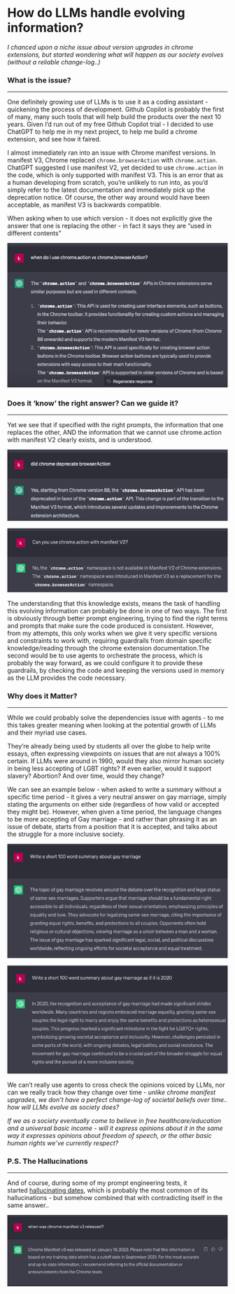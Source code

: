 # How do LLMs handle evolving information?

*I chanced upon a niche issue about version upgrades in chrome extensions, but started wondering what will happen as our society evolves (without a reliable change-log..)*

### What is the issue?

---

One definitely growing use of LLMs is to use it as a coding assistant - quickening the process of development. Github Copilot is probably the first of many, many such tools that will help build the products over the next 10 years. Given I’d run out of my free Github Copilot trial - I decided to use ChatGPT to help me in my next project, to help me build a chrome extension, and see how it faired.

I almost immediately ran into an issue with Chrome manifest versions. In manifest V3, Chrome replaced `chrome.browserAction` with `chrome.action`. ChatGPT suggested I use manifest V2, yet decided to use `chrome.action` in the code, which is only supported with manifest V3. This is an error that as a human developing from scratch, you’re unlikely to run into, as you’d simply refer to the latest documentation and immediately pick up the deprecation notice. Of course, the other way around would have been acceptable, as manifest V3 is backwards compatible.

When asking when to use which version - it does not explicitly give the answer that one is replacing the other - in fact it says they are “used in different contents”

![Untitled](How%20do%20LLMs%20handle%20evolving%20information%209e518eef834244c0809d9f2c456cdfce/Untitled.png)

### Does it ‘know’ the right answer? Can we guide it?

---

Yet we see that if specified with the right prompts, the information that one replaces the other, AND the information that we cannot use chrome.action with manifest V2 clearly exists, and is understood.

![Untitled](How%20do%20LLMs%20handle%20evolving%20information%209e518eef834244c0809d9f2c456cdfce/Untitled%201.png)

![Untitled](How%20do%20LLMs%20handle%20evolving%20information%209e518eef834244c0809d9f2c456cdfce/Untitled%202.png)

The understanding that this knowledge exists, means the task of handling this evolving information can probably be done in one of two ways. The first is obviously through better prompt engineering, trying to find the right terms and prompts that make sure the code produced is consistent. However, from my attempts, this only works when we give it very specific versions and constraints to work with, requiring guardrails from domain specific knowledge/reading through the chrome extension documentation.The second would be to use agents to orchestrate the process, which is probably the way forward, as we could configure it to provide these guardrails, by checking the code and keeping the versions used in memory as the LLM provides the code necessary.

### Why does it Matter?

---

While we could probably solve the dependencies issue with agents - to me this takes greater meaning when looking at the potential growth of LLMs and their myriad use cases.

They’re already being used by students all over the globe to help write essays, often expressing viewpoints on issues that are not always a 100% certain. If LLMs were around in 1990, would they also mirror human society in being less accepting of LGBT rights? If even earlier, would it support slavery? Abortion? And over time, would they change?

We can see an example below - when asked to write a summary without a specific time period - it gives a very neutral answer on gay marriage, simply stating the arguments on either side (regardless of how valid or accepted they might be). However, when given a time period, the language changes to be more accepting of Gay marriage - and rather than phrasing it as an issue of debate, starts from a position that it is accepted, and talks about the struggle for a more inclusive society.

![Untitled](How%20do%20LLMs%20handle%20evolving%20information%209e518eef834244c0809d9f2c456cdfce/Untitled%203.png)

![Untitled](How%20do%20LLMs%20handle%20evolving%20information%209e518eef834244c0809d9f2c456cdfce/Untitled%204.png)

We can’t really use agents to cross check the opinions voiced by LLMs, nor can we really track how they change over time - *unlike chrome manifest upgrades, we don’t have a perfect change-log of societal beliefs over time.. how will LLMs evolve as society does?*

*If we as a society eventually come to believe in free healthcare/education and a universal basic income - will it express opinions about it in the same way it expresses opinions about freedom of speech, or the other basic human rights we’ve currently respect?*

### P.S. The Hallucinations

---

And of course, during some of my prompt engineering tests, it started [hallucinating dates](https://developer.chrome.com/blog/mv2-transition/), which is probably the most common of its hallucinations - but somehow combined that with contradicting itself in the same answer..

![Untitled](How%20do%20LLMs%20handle%20evolving%20information%209e518eef834244c0809d9f2c456cdfce/Untitled%205.png)